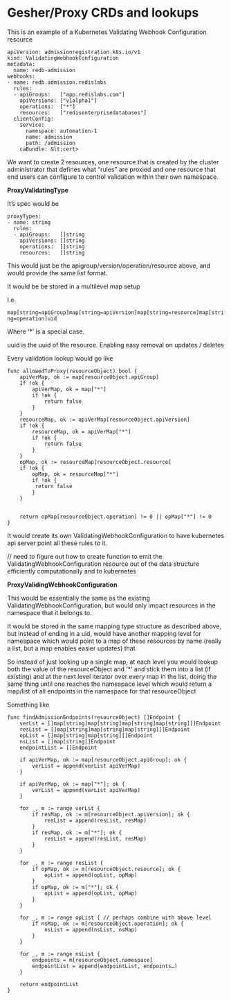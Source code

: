 # Gesher/Proxy CRDs and lookups

This is an example of a Kubernetes Validating Webhook Configuration resource

```
apiVersion: admissionregistration.k8s.io/v1
kind: ValidatingWebhookConfiguration
metadata:
  name: redb-admission
webhooks:
- name: redb.admission.redislabs
  rules:
  - apiGroups:   ["app.redislabs.com"]
    apiVersions: ["v1alpha1"]
    operations:  ["*"]
    resources:   ["redisenterprisedatabases"]
  clientConfig:
    service: 
      namespace: automation-1
      name: admission
      path: /admission
    caBundle: &lt;cert>
```

We want to create 2 resources, one resource that is created by the cluster administrator that defines what “rules” are proxied and one resource that end users can configure to control validation within their own namespace.

**ProxyValidatingType**

It’s spec would be 

```
proxyTypes:
- name: string
  rules:
  - apiGroups:   []string
    apiVersions: []string
    operations:  []string
    resources:   []string
```

This would just be the apigroup/version/operation/resource above, and would provide the same list format.

It would be be stored in a multilevel map setup

I.e.

 `map[string=apiGroup]map[string=apiVersion]map[string=resource]map[string=operation]uid`

Where ‘*’ is a special case.

uuid is the uuid of the resource.  Enabling easy removal on updates / deletes

Every validation lookup would go like

```
func allowedToProxy(resourceObject) bool {
	apiVerMap, ok := map[resourceObject.apiGroup]
	If !ok {
		apiVerMap, ok = map["*"]
		if !ok {
			return false
		}
	}
	resourceMap, ok := apiVerMap[resourceObject.apiVersion]
	if !ok {
		resourceMap, ok = apiVerMap["*"]
		if !ok {
			return false
		}
	}
	opMap, ok := resourceMap[resourceObject.resource]
	if !ok {
		opMap, ok = resourceMap["*"]
		if !ok {
         return false
        }
	}


	return opMap[resourceObject.operation] != 0 || opMap["*"] != 0
}
```


It would create its own ValidatingWebhookConfiguration to have kubernetes api server point all these rules to it.

// need to figure out how to create function to emit the ValidatingWebhookConfiguration resource out of the data structure efficiently computationally and to kubernetes

**ProxyValidingWebhookConfiguration**

This would be essentially the same as the existing ValidatingWebhookConfiguration, but would only impact resources in the namespace that it belongs to.

It would be stored in the same mapping type structure as described above, but instead of ending in a uid, would have another mapping level for namespace which would point to a map of these resources by name (really a list, but a map enables easier updates) that 

So instead of just looking up a single map, at each level you would lookup both the value of the resourceObject and ‘*’ and stick them into a list (if existing) and at the next level iterator over every map in the list, doing the same thing until one reaches the namespace level which would return a map/list of all endpoints in the namespace for that resourceObject

Something like

```
func findAdmissionEndpoints(resourceObject) []Endpoint {
	verLst = []map[string]map[string]map[string]map[string][]Endpoint
	resList = []map[string]map[string]map[string][]Endpoint
	opList = []map[string]map[string][]Endpoint
	nsList = []map[string[]Endpoint
	endpointList = []Endpoint

	if apiVerMap, ok := map[resourceObject.apiGroup]; ok {
		verList = append(verList apiVerMap)
	}

	if apiVerMap, ok := map["*"]; ok {
		verList = append(verList apiVerMap)
	}

	for _, m := range verLst {
		if resMap, ok := m[resourceObject.apiVersion]; ok {
			resList = append(resList, resMap)
		}
		if resMap, ok := m["*"]; ok {
			resList = append(resList, resMap)
		}
	}

	for _, m := range resList {
		if opMap, ok := m[resourceObject.resource]; ok {
			opList = append(opList, opMap)
		}
		if opMap, ok := m["*"]; ok {
			opList = append(opList, opMap)
		}
	}

	for _, m := range opList { // perhaps combine with above level
		if nsMap, ok := m[resourceObject.operation]; ok {
			nsList = append(nsList, nsMap)
		}
	}

	for _, m := range nsList {
		endpoints = m[resourceObject.namespace]
		endpointList = append(endpointList, endpoints…)
	}

	return endpointList
}
```
